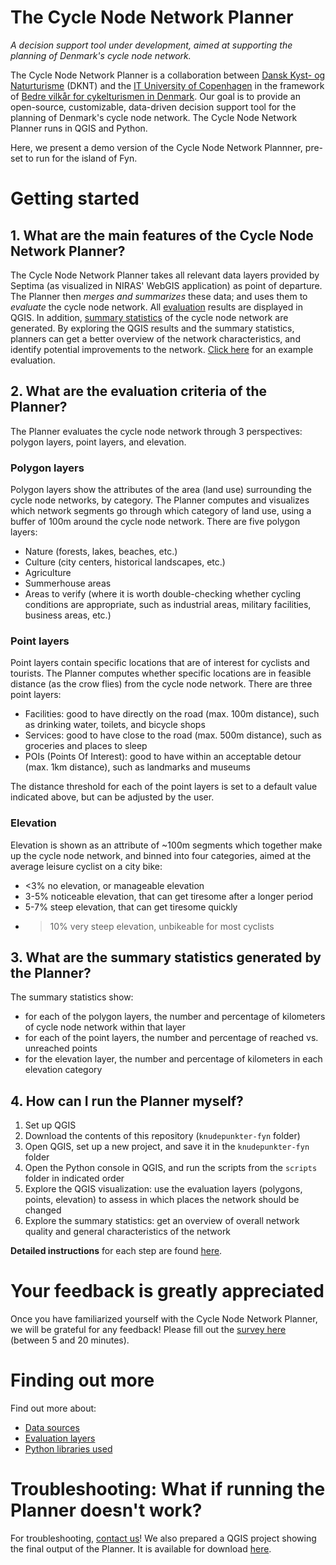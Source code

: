 # The Cycle Node Network Planner

*A decision support tool under development, aimed at supporting the planning of Denmark's cycle node network.*

The Cycle Node Network Planner is a collaboration between [Dansk Kyst- og Naturturisme](https://www.kystognaturturisme.dk) (DKNT) and the [IT University of Copenhagen](https://nerds.itu.dk) in the framework of [Bedre vilkår for cykelturismen in Denmark](https://www.kystognaturturisme.dk/cykelknudepunkter). Our goal is to provide an open-source, customizable, data-driven decision support tool for the planning of Denmark's cycle node network. The Cycle Node Network Planner runs in QGIS and Python.

Here, we present a demo version of the Cycle Node Network Plannner, pre-set to run for the island of Fyn. 

# Getting started

## 1. What are the main features of the Cycle Node Network Planner?

The Cycle Node Network Planner takes all relevant data layers provided by Septima (as visualized in NIRAS' WebGIS application) as point of departure. The Planner then *merges and summarizes* these data; and uses them to *evaluate* the cycle node network. All [evaluation](#2-what-are-the-evaluation-criteria-of-the-planner) results are displayed in QGIS. In addition, [summary statistics](#3-what-are-the-summary-statistics-generated-by-the-planner) of the cycle node network are generated. By exploring the QGIS results and the summary statistics, planners can get a better overview of the network characteristics, and identify potential improvements to the network. [Click here](LINK) for an example evaluation.

## 2. What are the evaluation criteria of the Planner?

The Planner evaluates the cycle node network through 3 perspectives: polygon layers, point layers, and elevation.

### Polygon layers

Polygon layers show the attributes of the area (land use) surrounding the cycle node networks, by category. The Planner computes and visualizes which network segments go through which category of land use, using a buffer of 100m around the cycle node network. There are five polygon layers:
* Nature (forests, lakes, beaches, etc.)
* Culture (city centers, historical landscapes, etc.)
* Agriculture
* Summerhouse areas
* Areas to verify (where it is worth double-checking whether cycling conditions are appropriate, such as industrial areas, military facilities, business areas, etc.)

### Point layers

Point layers contain specific locations that are of interest for cyclists and tourists. The Planner computes whether specific locations are in feasible distance (as the crow flies) from the cycle node network. There are three point layers:
* Facilities: good to have directly on the road (max. 100m distance), such as drinking water, toilets, and bicycle shops
* Services: good to have close to the road (max. 500m distance), such as groceries and places to sleep
* POIs (Points Of Interest): good to have within an acceptable detour (max. 1km distance), such as landmarks and museums

The distance threshold for each of the point layers is set to a default value indicated above, but can be adjusted by the user.

### Elevation

Elevation is shown as an attribute of ~100m segments which together make up the cycle node network, and binned into four categories, aimed at the average leisure cyclist on a city bike:
* <3% no elevation, or manageable elevation
* 3-5% noticeable elevation, that can get tiresome after a longer period
* 5-7% steep elevation, that can get tiresome quickly
* >10% very steep elevation, unbikeable for most cyclists

## 3. What are the summary statistics generated by the Planner?

The summary statistics show:
* for each of the polygon layers, the number and percentage of kilometers of cycle node network within that layer
* for each of the point layers, the number and percentage of reached vs. unreached points
* for the elevation layer, the number and percentage of kilometers in each elevation category
<!-- * for the entire network, the number of nodes, stretches, and loops
* for the area covered by the network, the average node density -->

## 4. How can I run the Planner myself?

1. Set up QGIS
2. Download the contents of this repository (`knudepunkter-fyn` folder)
3. Open QGIS, set up a new project, and save it in the `knudepunkter-fyn` folder
4. Open the Python console in QGIS, and run the scripts from the `scripts` folder in indicated order
5. Explore the QGIS visualization: use the evaluation layers (polygons, points, elevation) to assess in which places the network should be changed 
6. Explore the summary statistics: get an overview of overall network quality and general characteristics of the network 

**Detailed instructions** for each step are found [here](/docs/HOWTO_detailed.md). 


# Your feedback is greatly appreciated

Once you have familiarized yourself with the Cycle Node Network Planner, we will be grateful for any feedback! Please fill out the [survey here](LINK) (between 5 and 20 minutes).

# Finding out more

Find out more about:
* [Data sources](LINK)
* [Evaluation layers](LINK)
* [Python libraries used](LINK)

# Troubleshooting: What if running the Planner doesn't work?

For troubleshooting, [contact us](mailto:anvy@itu.dk)! We also prepared a QGIS project showing the final output of the Planner. It is available for download [here](LINK).